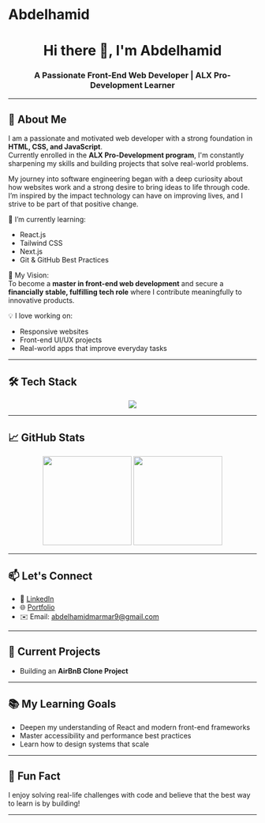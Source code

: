 # Abdelhamid
<h1 align="center">Hi there 👋, I'm Abdelhamid</h1>
<h3 align="center">A Passionate Front-End Web Developer | ALX Pro-Development Learner</h3>

---

## 🚀 About Me

I am a passionate and motivated web developer with a strong foundation in **HTML, CSS, and JavaScript**.  
Currently enrolled in the **ALX Pro-Development program**, I'm constantly sharpening my skills and building projects that solve real-world problems.

My journey into software engineering began with a deep curiosity about how websites work and a strong desire to bring ideas to life through code. I’m inspired by the impact technology can have on improving lives, and I strive to be part of that positive change.

🌱 I’m currently learning:  
- React.js  
- Tailwind CSS  
- Next.js  
- Git & GitHub Best Practices  

🎯 My Vision:  
To become a **master in front-end web development** and secure a **financially stable, fulfilling tech role** where I contribute meaningfully to innovative products.

💡 I love working on:  
- Responsive websites  
- Front-end UI/UX projects  
- Real-world apps that improve everyday tasks  

---

## 🛠️ Tech Stack

<div align="center">
  <img src="https://skillicons.dev/icons?i=html,css,js,react,github" />
</div>

---

## 📈 GitHub Stats

<div align="center">
  <img height="180em" src="https://github-readme-stats.vercel.app/api?username=Abdelhamid Marmar&show_icons=true&theme=default" />
  <img height="180em" src="https://github-readme-stats.vercel.app/api/top-langs/?username=Abdelhamid Marmar&layout=compact&theme=default" />
</div>

---

## 📫 Let's Connect

- 💼 [LinkedIn](https://www.linkedin.com/in/abdelhamid-marmar-562205325/)
- 🌐 [Portfolio](https://portfolio792.unaux.com/?i=1)
- ✉️ Email: abdelhamidmarmar9@gmail.com

---

## 🔭 Current Projects

- Building an **AirBnB Clone Project** 

---

## 📚 My Learning Goals

- Deepen my understanding of React and modern front-end frameworks  
- Master accessibility and performance best practices  
- Learn how to design systems that scale

---

## 🧠 Fun Fact

I enjoy solving real-life challenges with code and believe that the best way to learn is by building!

---


